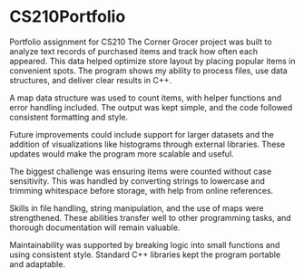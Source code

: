 # CS210Portfolio
Portfolio assignment for CS210
The Corner Grocer project was built to analyze text records of purchased items and track how often each appeared. This data helped optimize store layout by placing popular items in convenient spots. The program shows my ability to process files, use data structures, and deliver clear results in C++.

A map data structure was used to count items, with helper functions and error handling included. The output was kept simple, and the code followed consistent formatting and style.

Future improvements could include support for larger datasets and the addition of visualizations like histograms through external libraries. These updates would make the program more scalable and useful.

The biggest challenge was ensuring items were counted without case sensitivity. This was handled by converting strings to lowercase and trimming whitespace before storage, with help from online references.

Skills in file handling, string manipulation, and the use of maps were strengthened. These abilities transfer well to other programming tasks, and thorough documentation will remain valuable.

Maintainability was supported by breaking logic into small functions and using consistent style. Standard C++ libraries kept the program portable and adaptable.
